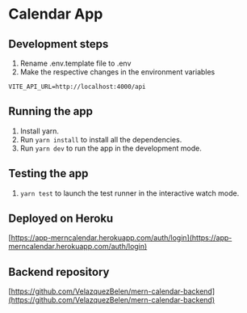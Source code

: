 # Calendar App

## Development steps
1. Rename .env.template file to .env
2. Make the respective changes in the environment variables

```
VITE_API_URL=http://localhost:4000/api
```

## Running the app
1. Install yarn.
2. Run `yarn install` to install all the dependencies.
3. Run `yarn dev` to run the app in the development mode.

## Testing the app
1. `yarn test` to launch the test runner in the interactive watch mode.

## Deployed on Heroku
[https://app-merncalendar.herokuapp.com/auth/login](https://app-merncalendar.herokuapp.com/auth/login)

## Backend repository
[https://github.com/VelazquezBelen/mern-calendar-backend](https://github.com/VelazquezBelen/mern-calendar-backend)
